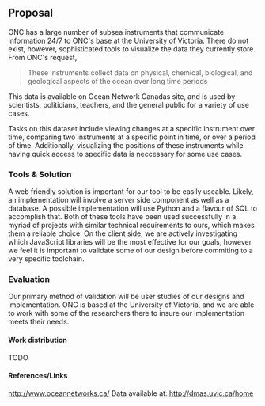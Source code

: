 ## Proposal 

 ONC has a large number of subsea instruments that communicate information 24/7 to ONC's base at the University of Victoria. There do not exist, however, sophisticated tools to visualize the data they currently store. From ONC's request,

> These instruments collect data on physical, chemical, biological, and geological aspects of the
ocean over long time periods

This data is available on Ocean Network Canadas site, and is used by scientists, politicians,
teachers, and the general public for a variety of use cases. 

Tasks on this dataset include viewing changes at a specific instrument over time, comparing two instruments at a specific point in time, or over a period of time. Additionally, visualizing the positions of these instruments while having quick access to specific data is neccessary for some use cases. 

### Tools \& Solution

A web friendly solution is important for our tool to be easily useable. Likely, an implementation will involve a server side component as well as a database. A possible implementation will use Python and a flavour of SQL to accomplish that. Both of these tools have been used successfully in a myriad of projects with similar technical requirements to ours, which makes them a reliable choice. On the client side, we are actively investigating which JavaScript libraries will be the most effective for our goals, however we feel it is important to validate some of our design before commiting to a very specific toolchain. 


### Evaluation

Our primary method of validation will be user studies of our designs and implementation. ONC is based at the University of Victoria, and we are able to work with some of the researchers there to insure our implementation meets their needs. 


#### Work distribution
TODO



#### References/Links
http://www.oceannetworks.ca/
Data available at: http://dmas.uvic.ca/home





